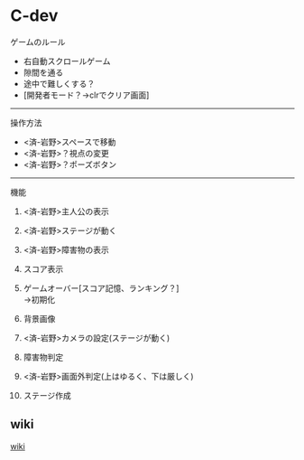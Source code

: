 # C-dev
ゲームのルール
- 右自動スクロールゲーム
- 隙間を通る
- 途中で難しくする？
- [開発者モード？→clrでクリア画面]
---
操作方法

- <済-岩野>スペースで移動  
- <済-岩野>？視点の変更  
- <済-岩野>？ポーズボタン  
---
機能

1. <済-岩野>主人公の表示

2. <済-岩野>ステージが動く

3. <済-岩野>障害物の表示

4. スコア表示

5. ゲームオーバー[スコア記憶、ランキング？]  
→初期化

6. 背景画像

7. <済-岩野>カメラの設定(ステージが動く)

8. 障害物判定

9. <済-岩野>画面外判定(上はゆるく、下は厳しく)

10. ステージ作成


## wiki
[wiki](https://github.com/noza-15/C-dev/wiki)

